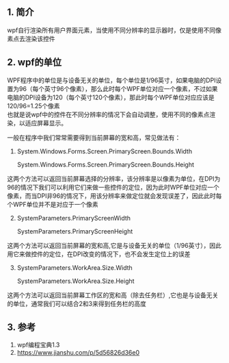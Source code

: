 ## 1. 简介
wpf自行渲染所有用户界面元素，当使用不同分辨率的显示器时，仅是使用不同像素点去渲染该控件

## 2. wpf的单位
WPF程序中的单位是与设备无关的单位，每个单位是1/96英寸，如果电脑的DPI设置为96（每个英寸96个像素），那么此时每个WPF单位对应一个像素，不过如果电脑的DPI设备为120（每个英寸120个像素），那此时每个WPF单位对应应该是120/96=1.25个像素   
也就是说wpf中的控件在不同分辨率的情况下会自动调整，使用不同的像素点渲染，以适应屏幕显示。  


一般在程序中我们常常需要得到当前屏幕的宽和高，常见做法有：

1. System.Windows.Forms.Screen.PrimaryScreen.Bounds.Width

   System.Windows.Forms.Screen.PrimaryScreen.Bounds.Height

这两个方法可以返回当前屏幕选择的分辨率，该分辨率是以像素为单位，在DPI为96的情况下我们可以利用它们来做一些控件的定位，因为此时WPF单位对应一个像素，而当DPI非96的情况下，用该分辨率来做定位就会发现误差了，因此此时每个WPF单位并不是对应于一个像素

2. SystemParameters.PrimaryScreenWidth

   SystemParameters.PrimaryScreenHeight

这两个方法可以返回当前屏幕的宽和高,它是与设备无关的单位（1/96英寸），因此用它来做控件的定位，在DPI改变的情况下，也不会发生定位上的误差

3. SystemParameters.WorkArea.Size.Width

   SystemParameters.WorkArea.Size.Height

这两个方法可以返回当前屏幕工作区的宽和高（除去任务栏）,它也是与设备无关的单位，通常我们可以结合2和3来得到任务栏的高度

## 3. 参考
1. wpf编程宝典1.3
2. https://www.jianshu.com/p/5d56826d36e0
